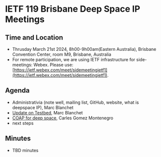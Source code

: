 # IETF 119 Brisbane Deep Space IP Meetings

## Time and Location
- Thrusday March 21st 2024, 8h00-9h00am(Eastern Australia), Brisbane Convention Center, room M9, Brisbane, Australia
- For remote participation, we are using IETF infrastructure for side-meetings: Webex. Please use: [https://ietf.webex.com/meet/sidemeetingietf1](https://ietf.webex.com/meet/sidemeetingietf1).

## Agenda

- Administrativia (note well, mailing list, GitHub, website, what is deepspace IP), Marc Blanchet
- [Update on Testbed](ietf119-brisbane-deepspaceip-whatis-update-testbed.pdf), Marc Blanchet
- [COAP for deep space](ietf119-deepspace-coap-in-space.pdf), Carles Gomez Montenegro
- next steps

## Minutes
- TBD minutes
